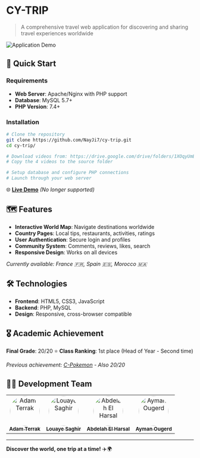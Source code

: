# CY-TRIP

> A comprehensive travel web application for discovering and sharing travel experiences worldwide

![Application Demo](image/README/1.gif)

## 🚀 Quick Start

### Requirements
- **Web Server**: Apache/Nginx with PHP support
- **Database**: MySQL 5.7+
- **PHP Version**: 7.4+

### Installation
```bash
# Clone the repository
git clone https://github.com/NayJi7/cy-trip.git
cd cy-trip/

# Download videos from: https://drive.google.com/drive/folders/1XOqyUmBoN1OwNFhhDyixJQvwDsY8K08c?usp=sharing
# Copy the 4 videos to the source folder

# Setup database and configure PHP connections
# Launch through your web server
```

🌐 **[Live Demo](https://cytrip.000webhostapp.com/)** *(No longer supported)*

## 🗺️ Features

- **Interactive World Map**: Navigate destinations worldwide
- **Country Pages**: Local tips, restaurants, activities, ratings
- **User Authentication**: Secure login and profiles
- **Community System**: Comments, reviews, likes, search
- **Responsive Design**: Works on all devices

*Currently available: France 🇫🇷, Spain 🇪🇸, Morocco 🇲🇦*

## 🛠️ Technologies

- **Frontend**: HTML5, CSS3, JavaScript
- **Backend**: PHP, MySQL
- **Design**: Responsive, cross-browser compatible

## 🎖️ Academic Achievement

**Final Grade**: 20/20 ⭐
**Class Ranking**: 1st place (Head of Year - Second time)

*Previous achievement: [C-Pokemon](https://github.com/NayJi7/c-pokemon) - Also 20/20*

## 👨‍💻 Development Team

<table style="border: none;">
<tr>
    <td align="center" style="border: none;">
        <a href="https://github.com/NayJi7">
            <img src="https://github.com/NayJi7.png" width="80px;" style="border-radius: 50%;" alt="Adam Terrak"/>
            <br /><sub><b>Adam Terrak</b></sub>
        </a>
    </td>
    <td align="center" style="border: none;">
        <a href="https://github.com/Lyeryne">
            <img src="https://github.com/Lyeryne.png" width="80px;" style="border-radius: 50%;" alt="Louaye Saghir"/>
            <br /><sub><b>Louaye Saghir</b></sub>
        </a>
    </td>
    <td align="center" style="border: none;">
        <a href="https://github.com/abdel95j">
            <img src="https://github.com/abdel95j.png" width="80px;" style="border-radius: 50%;" alt="Abdelah El Harsal"/>
            <br /><sub><b>Abdelah El Harsal</b></sub>
        </a>
    </td>
    <td align="center" style="border: none;">
        <a href="https://github.com/aymanouguerd">
            <img src="https://github.com/aymanouguerd.png" width="80px;" style="border-radius: 50%;" alt="Ayman Ougerd"/>
            <br /><sub><b>Ayman Ougerd</b></sub>
        </a>
    </td>
</tr>
</table>

---

**Discover the world, one trip at a time!** ✈️🌍
